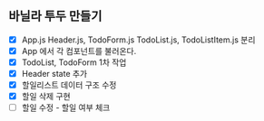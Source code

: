 ## 바닐라 투두 만들기

- [x] App.js Header.js, TodoForm.js TodoList.js, TodoListItem.js 분리
- [x] App 에서 각 컴포넌트를 불러온다.
- [x] TodoList, TodoForm 1차 작업
- [x] Header state 추가
- [x] 할일리스트 데이터 구조 수정
- [x] 할일 삭제 구현
- [ ] 할일 수정 - 할일 여부 체크

